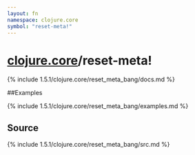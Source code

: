 ```yaml
---
layout: fn
namespace: clojure.core
symbol: "reset-meta!"
---
```


# [clojure.core](../)/reset-meta!

{% include 1.5.1/clojure.core/reset_meta_bang/docs.md %}

##Examples

{% include 1.5.1/clojure.core/reset_meta_bang/examples.md %}
## Source
{% include 1.5.1/clojure.core/reset_meta_bang/src.md %}


